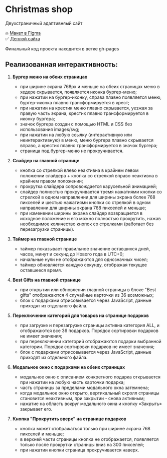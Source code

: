 # Christmas shop
Двухстраничный адаптивняый сайт 

 🔥 [Макет в Figma](https://www.figma.com/design/zTB01BwWZVoXYK5atH3eZT/Christmas-Shop?node-id=0-1&node-type=canvas&t=Z0eA3tkLbTbdnjFE-0)  
 ✅ [Деплой сайта](https://vishnevetskayasasha.github.io/christmas-shop/christmas-shop/index.html)

Финальный код проекта находится в ветке gh-pages

## Реализованная интерактивность: 
1. **Бургер меню на обеих страницах**
    + при ширине экрана 768px и меньше на обеих страницах меню в хедере скрывается, появляется иконка бургер-меню;
    + при нажатии на бургер-иконку, справа плавно появляется меню, бургер-иконка плавно трансформируется в крест;
    + при нажатии на крестик меню плавно скрывается, уезжая за правую часть экрана, крестик плавно трансформируется в иконку бургера;
    + значок бургера создан с помощью HTML и CSS без использования images/svg;
    + при нажатии на любую ссылку (интерактивную или неинтерактивную) в меню, меню бургера плавно скрывается вправо, а крестик плавно трансформируется в значок бургера;
    + страница под бургер-меню не прокручивается.

2. **Слайдер на главной странице**
    + кнопка со стрелкой влево неактивна в крайнем левом положении слайдера + кнопка со стрелкой вправо неактивна в крайнем правом положении;
    + прокрутка слайдера сопровождается карусельной анимацией;
    + слайдер полностью прокручивается тремя нажатиями кнопки со стрелкой в ​​одном направлении для ширины экрана более 768 пикселей и шестью нажатиями кнопки со стрелкой в ​​одном направлении для ширины экрана 768 пикселей и меньше;
    + при изменении ширины экрана слайдер возвращается в исходное положение и его можно полностью прокрутить, нажав необходимое количество кнопок со стрелками (работает без перезагрузки страницы).
        
3. **Таймер на главной странице** 
    + таймер показывает правильное значение оставшихся дней, часов, минут и секунд до Нового года в UTC+0;
    + начальные нули не отображаются для однозначных чисел;
    + таймер обновляется каждую секунду, отображая текущее оставшееся время.

4. **Best Gifts на главной странице**
    + при открытии или обновлении главной страницы в блоке "Best gifts" отображаются 4 случайные карточки из 36 возможных;
    + блок с подарками отрисовывается через JavaScript, данные приходят из отдельного файла.

5. **Переключение категорий для товаров на странице подарков**
    + при загрузке и перезагрузке страницы активна категория ALL, и отображаются все 36 подарков. Порядок сортировки подарков не имеет значения;
    + при переключении категорий отображаются подарки выбранной категории. Порядок сортировки подарков не имеет значения;
    + блок с подарками отрисовывается через JavaScript, данные приходят из отдельного файла.
    
6. **Модальное окно с подарками на обеих страницах**
    + модальное окно с описанием конкретного подарка открывается при нажатии на любую часть карточки подарка;
    + часть страницы за пределами модального окна затемнена;
    + когда модальное окно открыто, вертикальный скролл страницы становится неактивным, при закрытии - снова активным;
    + нажатие на область вокруг модального окна и кнопку «Закрыть» закрывает его.

7. **Кнопка "Прокрутить вверх" на странице подарков**
    + кнопка может отображаться только при ширине экрана 768 пикселей и меньше;
    + в верхней части страницы кнопка не отображается, появляется только после прокрутки страницы вниз на 300 пикселей;
    + при нажатии кнопки страница прокручивается наверх.